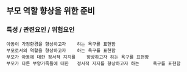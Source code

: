 ## 부모 역할 향상을 위한 준비



### 특성 / 관련요인 / 위험요인

>   

    아동이 가정환경을 향상하고자    하는 욕구를 표현함
    부모로서의 역할을 향상하고자    하는 욕구를 표현함
    부모가 아동에 대한 정서적 지지를    향상하고자 하는 욕구를 표현함
    부모가 다른 부양가족들에 대한   정서적 지지를 향상하고자 하는     욕구를 표현함
